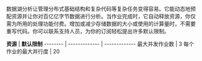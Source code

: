 数据湖分析让管理分布式基础结构和复杂代码等复杂任务变得容易。它能动态地预配资源并让你对百亿亿字节数据进行分析。当作业完成时，它自动释放资源，你仅需为所用的处理功能付费。增加或减少存储数据的大小或使用的计算量时，不需要重写代码。你可以联系支持人员，为你的订阅轻松提出许多默认限制。

**资源** | **默认限制**
-------- | ------------- | -------------
最大并发作业数 | 3 
每个作业的最大并行度 | 20

<!---HONumber=Mooncake_0530_2016-->